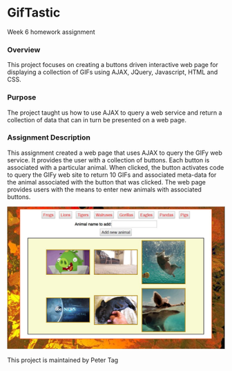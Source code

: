 # GifTastic
Week 6 homework assignment
### Overview
This project focuses on creating a buttons driven interactive web page for displaying a collection of GIFs using AJAX, JQuery, Javascript, HTML and CSS.

### Purpose
The project taught us how to use AJAX to query a web service and return a collection of data that can in turn be presented on a web page.

### Assignment Description
This assignment created a web page that uses AJAX to query the GIFy web service. It provides the user with a collection of buttons. Each button is associated with a particular animal. When clicked, the button activates code to query the GIFy web site to return 10 GIFs and associated meta-data for the animal associated with the button that was clicked. The web page provides users with the means to enter new animals with associated buttons.

![GIFtastic Screenshot](assets/images/GifTasticScreenShot.JPG)

This project is maintained by Peter Tag

